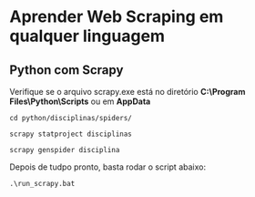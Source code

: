 # Aprender Web Scraping em qualquer linguagem


## Python com Scrapy

Verifique se o arquivo scrapy.exe está no diretório **C:\Program Files\Python\Scripts** ou em **AppData**

```{cmd}
cd python/disciplinas/spiders/
```
```{cmd}
scrapy statproject disciplinas
```
```{cmd}
scrapy genspider disciplina
```

Depois de tudpo pronto, basta rodar o script abaixo:

```{cmd}
.\run_scrapy.bat
```

